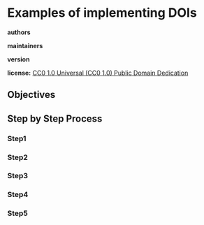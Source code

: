 # Examples of implementing DOIs

**authors**

**maintainers**

**version**

**license:** [CC0 1.0 Universal (CC0 1.0) Public Domain Dedication](https://creativecommons.org/publicdomain/zero/1.0/deed.en)

        

## Objectives

## Step by Step Process

### Step1
    
### Step2
    
### Step3
  
### Step4
    
### Step5
